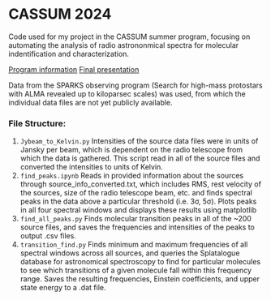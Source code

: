 # CASSUM 2024
Code used for my project in the CASSUM summer program, focusing on automating the analysis 
of radio astrononmical spectra for molecular indentification and characterization.

[Program information](https://cosmicorigins.space/cassum-vico24)
[Final presentation](https://drive.google.com/file/d/1K9DS--Lo1gwMuQSdogHVzZdRzedzqb2x/view)

Data from the SPARKS observing program (Search for high-mass protostars with ALMA revealed up 
to kiloparsec scales) was used, from which the individual data files are not yet publicly available.

### File Structure:
1. `Jybeam_to_Kelvin.py`
Intensities of the source data files were in units of Jansky per beam, which is dependent on
the radio telescope from which the data is gathered. This script read in all of the source
files and converted the intensities to units of Kelvin.
2. `find_peaks.ipynb`
Reads in provided information about the sources through source_info_converted.txt, which includes
RMS, rest velocity of the sources, size of the radio telescope beam, etc. and finds spectral peaks
in the data above a particular threshold (i.e. 3σ, 5σ). Plots peaks in all four spectral
windows and displays these results using matplotlib
3. `find_all_peaks.py`
Finds molecular transition peaks in all of the ~200 source files, and saves the frequencies and
intensities of the peaks to output .csv files.
4. `transition_find.py`
Finds minimum and maximum frequencies of all spectral windows across all sources, and queries
the Splatalogue database for astronomical spectroscopy to find for particular molecules
to see which transitions of a given molecule fall within this frequency range. Saves
the resulting frequencies, Einstein coefficients, and upper state energy to a .dat file.
